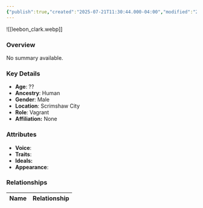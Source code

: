 ```yaml
---
{"publish":true,"created":"2025-07-21T11:30:44.000-04:00","modified":"2025-07-25T11:33:30.000-04:00","cssclasses":""}
---
```



![[leebon_clark.webp]]

### Overview
No summary available.

### Key Details
- **Age**: ??
- **Ancestry**: Human
- **Gender**: Male
- **Location**: Scrimshaw City
- **Role**: Vagrant
- **Affiliation:** None

### Attributes
- **Voice**: 
- **Traits**: 
- **Ideals:** 
- **Appearance**:

### Relationships

| Name  | Relationship |
| ----- | ------------ |
